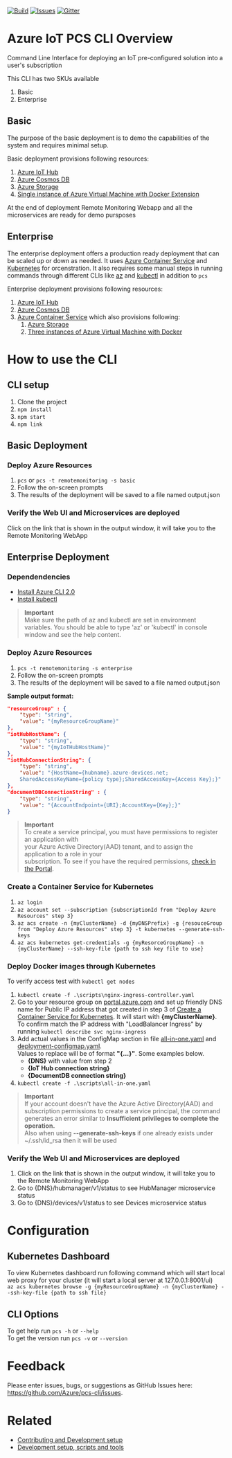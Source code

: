 [![Build][build-badge]][build-url]
[![Issues][issues-badge]][issues-url]
[![Gitter][gitter-badge]][gitter-url]

# Azure IoT PCS CLI Overview

Command Line Interface for deploying an IoT pre-configured solution into a user's subscription

This CLI has two SKUs available
1. Basic
2. Enterprise

## Basic
The purpose of the basic deployment is to demo the capabilities of the system and requires minimal setup. 

Basic deployment provisions following resources:
1. [Azure IoT Hub](https://azure.microsoft.com/en-us/services/iot-hub/)
1. [Azure Cosmos DB](https://docs.microsoft.com/en-us/azure/cosmos-db/create-documentdb-dotnet)
1. [Azure Storage](https://azure.microsoft.com/en-us/services/storage/)
1. [Single instance of Azure Virtual Machine with Docker Extension](https://azure.microsoft.com/en-us/services/virtual-machines/)

At the end of deployment Remote Monitoring Webapp and all the microservices are ready for demo pursposes

## Enterprise
The enterprise deployment offers a production ready deployment that can be scaled up or down as needed. It uses [Azure Container Service](https://azure.microsoft.com/en-us/services/container-service/) and [Kubernetes](https://kubernetes.io/) for orcenstration. It also requires some manual steps in running commands through different CLIs like [az](https://docs.microsoft.com/en-us/cli/azure/install-azure-cli) and [kubectl](https://docs.microsoft.com/en-us/cli/azure/install-azure-cli) in addition to ```pcs```

Enterprise deployment provisions following resources:
1. [Azure IoT Hub](https://azure.microsoft.com/en-us/services/iot-hub/)
1. [Azure Cosmos DB](https://docs.microsoft.com/en-us/azure/cosmos-db/create-documentdb-dotnet)
1. [Azure Container Service](https://azure.microsoft.com/en-us/services/container-service/)  which also provisions following:
    1. [Azure Storage](https://azure.microsoft.com/en-us/services/storage/)
    1. [Three instances of Azure Virtual Machine with Docker](https://azure.microsoft.com/en-us/services/virtual-machines/)

# How to use the CLI

## CLI setup
1) Clone the project
3) `npm install`
4) `npm start`
5) `npm link`

## Basic Deployment
### Deploy Azure Resources

1) `pcs` or `pcs -t remotemonitoring -s basic`
2) Follow the on-screen prompts
3) The results of the deployment will be saved to a file named output.json 

### Verify the Web UI and Microservices are deployed
Click on the link that is shown in the output window, it will take you to the Remote Monitoring WebApp

## Enterprise Deployment
### Dependendencies

- [Install Azure CLI 2.0](https://docs.microsoft.com/en-us/cli/azure/install-azure-cli)
- [Install kubectl](https://kubernetes.io/docs/tasks/tools/install-kubectl/)

> **Important** \
Make sure the path of az and kubectl are set in environment variables. You should be able to type 'az' or 'kubectl' in console window and see the help content.

### Deploy Azure Resources

1) `pcs -t remotemonitoring -s enterprise`
2) Follow the on-screen prompts
3) The results of the deployment will be saved to a file named output.json 

**Sample output format:**
```json
"resourceGroup" : {
    "type": "string",
    "value": "{myResourceGroupName}"
},
"iotHubHostName": {
    "type": "string",
    "value": "{myIoTHubHostName}"
},
"iotHubConnectionString": {
    "type": "string",
    "value": "{HostName={hubname}.azure-devices.net;
    SharedAccessKeyName={policy type};SharedAccessKey={Access Key};}"
},
"documentDBConnectionString" : {
    "type": "string",
    "value": "{AccountEndpoint={URI};AccountKey={Key};}"
}
```

> **Important** \
To create a service principal, you must have permissions to register an application with \
your Azure Active Directory(AAD) tenant, and to assign the application to a role in your \
subscription. To see if you have the required permissions, [check in the Portal](https://docs.microsoft.com/en-us/azure/azure-resource-manager/resource-group-create-service-principal-portal#required-permissions).

### Create a Container Service for Kubernetes
1) `az login`
2) `az account set --subscription {subscriptionId from "Deploy Azure Resources" step 3}`
3) `az acs create -n {myClusterName} -d {myDNSPrefix} -g {resouceGroup from "Deploy Azure Resources" step 3} -t kubernetes --generate-ssh-keys`
4) `az acs kubernetes get-credentials -g {myResorceGroupName} -n {myClusterName} --ssh-key-file {path to ssh key file to use}`

### Deploy Docker images through Kubernetes
To verify access test with `kubectl get nodes`
1) `kubectl create -f .\scripts\nginx-ingress-controller.yaml`
2) Go to your resource group on [portal.azure.com](http://portal.azure.com) and set up friendly DNS name for Public IP address that got created in step 3 of [Create a Container Service for Kubernetes](README.md#create-a-container-service-for-kubernetes). It will start with **{myClusterName}**. To confirm match the IP address with "LoadBalancer Ingress" by running `kubectl describe svc nginx-ingress`
3) Add actual values in the ConfigMap section in file [all-in-one.yaml](https://github.com/Azure/pcs-cli/blob/master/remotemonitoring/scripts/all-in-one.yaml) and [deployment-configmap.yaml](https://github.com/Azure/pcs-cli/blob/master/remotemonitoring/scripts/individual/deployment-configmap.yaml). \
Values to replace will be of format **"{...}"**. Some examples below.
    * **{DNS}** with value from step 2
    * **{IoT Hub connection string}**
    * **{DocumentDB connection string}**
4) `kubectl create -f .\scripts\all-in-one.yaml`

> **Important** \
If your account doesn't have the Azure Active Directory(AAD) and subscription permissions to create a service principal, the command generates an error similar to **Insufficient privileges to complete the operation.** \
Also when using **--generate-ssh-keys** if one already exists under ~/.ssh/id_rsa then it will be used

### Verify the Web UI and Microservices are deployed
1. Click on the link that is shown in the output window, it will take you to the Remote Monitoring WebApp
1. Go to {DNS}/hubmanager/v1/status to see HubManager microservice status
1. Go to {DNS}/devices/v1/status to see Devices microservice status

# Configuration

## Kubernetes Dashboard

To view Kubernetes dashboard run following command which will start local web proxy for your cluster (it will start a local server at 127.0.0.1:8001/ui) \
`az acs kubernetes browse -g {myResourceGroupName} -n {myClusterName} --ssh-key-file {path to ssh file}`

## CLI Options
To get help run `pcs -h` or `--help` \
To get the version run `pcs -v` or `--version`

# Feedback

Please enter issues, bugs, or suggestions as GitHub Issues here: https://github.com/Azure/pcs-cli/issues.

# Related

* [Contributing and Development setup](CONTRIBUTING.md)
* [Development setup, scripts and tools](DEVELOPMENT.md)

[build-badge]: https://img.shields.io/travis/Azure/iot-pcs-cli.svg
[build-url]: https://travis-ci.com/Azure/iot-pcs-cli
[issues-badge]: https://img.shields.io/github/issues/azure/iot-pcs-cli.svg
[issues-url]: https://github.com/azure/iot-pcs-cli/issues
[gitter-badge]: https://img.shields.io/gitter/room/azure/iot-pcs.js.svg
[gitter-url]: https://gitter.im/azure/iot-pcs
